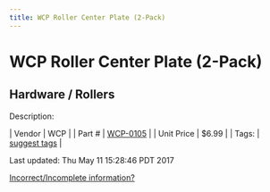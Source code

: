 ```yaml
---
title: WCP Roller Center Plate (2-Pack)
---
```


# WCP Roller Center Plate (2-Pack)
## Hardware / Rollers
Description: 	 

| Vendor | WCP | 
| Part # | [WCP-0105](http://www.wcproducts.net/WCP-0105) | 
| Unit Price | $6.99 | 
| Tags: | [suggest tags](https://docs.google.com/forms/d/e/1FAIpQLSeWyY8v3RgOty-MyWmh9U0iivNYN_molChYyS-0U-o-kOAv_g/viewform) | 

Last updated: Thu May 11 15:28:46 PDT 2017

 [Incorrect/Incomplete information?](https://docs.google.com/forms/d/e/1FAIpQLSeWyY8v3RgOty-MyWmh9U0iivNYN_molChYyS-0U-o-kOAv_g/viewform)